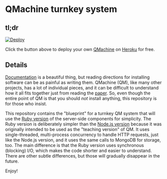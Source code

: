 QMachine turnkey system
=======================

tl;dr
-----

[![Deploy](https://www.herokucdn.com/deploy/button.svg)](https://heroku.com/deploy?template=https://github.com/qmachine/qm-ruby-turnkey)

Click the button above to deploy your own [QMachine](https://www.qmachine.org)
on [Heroku](https://www.heroku.com) for free.


Details
-------

[Documentation](https://docs.qmachine.org/en/latest/) is a beautiful thing, but
reading directions for installing software can be as painful as writing them.
QMachine (QM), like many other projects, has a lot of individual pieces, and it
can be difficult to understand how it all fits together just from reading the
[paper](http://www.biomedcentral.com/1471-2105/15/176). So, even though the
entire point of QM is that you should *not* install anything, this repository
is for those who insist.

This repository contains the "blueprint" for a turnkey QM system that will use
the [Ruby version](https://github.com/qmachine/qm-ruby) of the server-side
components for simplicity. The Ruby version is deliberately simpler than the
[Node.js version](https://github.com/qmachine/qm-nodejs) because it was
originally intended to be used as the "teaching version" of QM. It uses
single-threaded, multi-process concurrency to handle HTTP requests, just like
the Node.js version, and it uses the same calls to MongoDB for storage, too.
The main difference is that the Ruby version uses synchronous (blocking) I/O,
which makes the code shorter and easier to understand. There are other subtle
differences, but those will gradually disappear in the future.

Enjoy!


